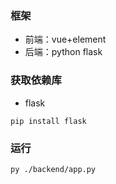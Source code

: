 ### 框架

* 前端：vue+element
* 后端：python flask

### 获取依赖库

* flask

```
pip install flask
```

### 运行

```
py ./backend/app.py
```

